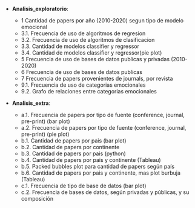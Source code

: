 * **Analisis_exploratorio**: 
    * 1 Cantidad de papers por año (2010-2020) segun tipo de modelo emocional
    * 3.1. Frecuencia de uso de algoritmos de regresion
    * 3.2. Frecuencia de uso de algoritmos de clasificacion
    * 3.3. Cantidad de modelos classifier y regressor
    * 3.4. Cantidad de modelos classifier y regressor(pie plot)
    * 5 Frecuencia de uso de bases de datos publicas y privadas (2010-2020)
    * 6 Frecuencia de uso de bases de datos publicas
    * 7 Frecuencia de papers provenientes de journals, por revista
    * 9.1. Frecuencia de uso de categorias emocionales
    * 9.2. Grafo de relaciones entre categorias emocionales

* **Analisis_extra**: 
    * a.1. Frecuencia de papers por tipo de fuente (conference, journal, pre-print) (bar plot)
    * a.2. Frecuencia de papers por tipo de fuente (conference, journal, pre-print) (pie plot)
    * b.1. Cantidad de papers por pais (bar plot) 
    * b.2. Cantidad de papers por continente
    * b.3. Cantidad de papers por pais (python)
    * b.4. Cantidad de papers por pais y continente (Tableau)
    * b.5. Packed bubbles plot para cantidad de papers según país 
    * b.6. Cantidad de papers por pais y continente, mas plot burbuja (Tableau)
    * c.1. Frecuencia de tipo de base de datos (bar plot)
    * c.2. Frecuencia de bases de datos, según privadas y públicas, y su composición
